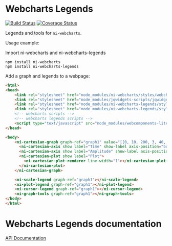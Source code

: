 # Webcharts Legends
[![Build Status](https://travis-ci.com/ni-kismet/webcharts-legends.svg?token=MpaGws1pj7G9qToNQ6dS&branch=master)](https://travis-ci.com/ni-kismet/webcharts-legends) [![Coverage Status](https://coveralls.io/repos/github/ni-kismet/webcharts-legends/badge.svg?branch=master&t=biSQ0h)](https://coveralls.io/github/ni-kismet/webcharts-legends?branch=master)

Legends and tools for ```ni-webcharts```.

Usage example:

Import ni-webcharts and ni-webcharts-legends

```
npm install ni-webcharts
npm install ni-webcharts-legends
```

Add a graph and legends to a webpage:

```html
<html>
<head>
    <link rel="stylesheet" href="node_modules/ni-webcharts/styles/webchartsLight.css" />
    <link rel="stylesheet" href="node_modules/jqwidgets-scripts/jqwidgets/styles/jqx.base.css" />
    <link rel="stylesheet" href="node_modules/ni-webcharts-legends/styles/webcharts-legends.css" />
    <link rel="stylesheet" href="node_modules/ni-webcharts-legends/styles/webcharts-legends.icons.css" />
    <!-- webcharts scripts -->
    <!-- webcharts legends scripts -->
    <script type="text/javascript" src="node_modules/webcomponents-lite/webcomponents-lite.js"></script>
</head>

<body>
    <ni-cartesian-graph graph-ref="graph1" value="[[0, 10, 200, 3, 40, 500, 6, 70, 800]]">
      <ni-cartesian-axis show label="Time" show-label axis-position="bottom"></ni-cartesian-axis>
      <ni-cartesian-axis show label="Amplitude" show-label axis-position="left"></ni-cartesian-axis>
      <ni-cartesian-plot show label="Plot">
        <ni-cartesian-plot-renderer line-width="1"></ni-cartesian-plot-renderer>
      </ni-cartesian-plot>
    </ni-cartesian-graph>

    <ni-scale-legend graph-ref="graph1"></ni-scale-legend>
    <ni-plot-legend graph-ref="graph1"></ni-plot-legend>
    <ni-cursor-legend graph-ref="graph1"></ni-cursor-legend>
    <ni-graph-tools graph-ref="graph1"></ni-graph-tools>
</body>
</html>
```

# Webcharts Legends documentation

[API Documentation](docs/API.md)
